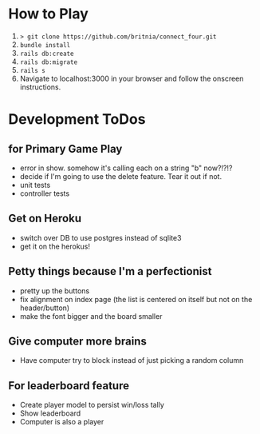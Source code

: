 # How to Play
1. `> git clone https://github.com/britnia/connect_four.git`
2. `bundle install`
3. `rails db:create`
4. `rails db:migrate`
5. `rails s`
6. Navigate to localhost:3000 in your browser and follow the onscreen instructions.

# Development ToDos
## for Primary Game Play
* error in show. somehow it's calling each on a string "b" now?!?!?
* decide if I'm going to use the delete feature. Tear it out if not.
* unit tests
* controller tests

## Get on Heroku
* switch over DB to use postgres instead of sqlite3
* get it on the herokus!

## Petty things because I'm a perfectionist
* pretty up the buttons
* fix alignment on index page (the list is centered on itself but not on the header/button)
* make the font bigger and the board smaller

## Give computer more brains
* Have computer try to block instead of just picking a random column

## For leaderboard feature
* Create player model to persist win/loss tally
* Show leaderboard
* Computer is also a player
